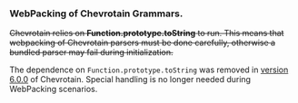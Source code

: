 ### WebPacking of Chevrotain Grammars.

~~Chevrotain relies on **Function.prototype.toString**
to run. This means that webpacking of Chevrotain parsers must be done carefully, otherwise
a bundled parser may fail during initialization.~~

The dependence on `Function.prototype.toString` was removed in
[version 6.0.0](http://sap.github.io/chevrotain/docs/changes/CHANGELOG.html#_6-0-0-8-20-2019) of Chevrotain.
Special handling is no longer needed during WebPacking scenarios.
